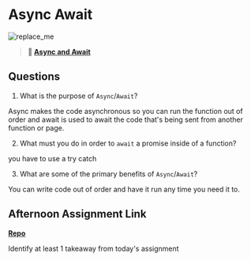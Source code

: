 # Async Await

![replace_me](https://codeworks.blob.core.windows.net/public/assets/img/illustrations/placeholder.svg)

> **📖 [Async and Await](https://codeworksacademy.com/fs-student-guide/resources/wk4/03-Async-Await)**

## Questions

1. What is the purpose of `Async`/`Await`?

Async makes the code asynchronous so you can run the function out of order and await is used to await the code that's being sent from another function or page.

2. What must you do in order to  `await` a promise inside of a function?

you have to use a try catch

3. What are some of the primary benefits of `Async`/`Await`?

You can write code out of order and have it run any time you need it to.

## Afternoon Assignment Link

**[Repo](https://github.com/ChristineKlosterman/pokedex)**

Identify at least 1 takeaway from today's assignment
